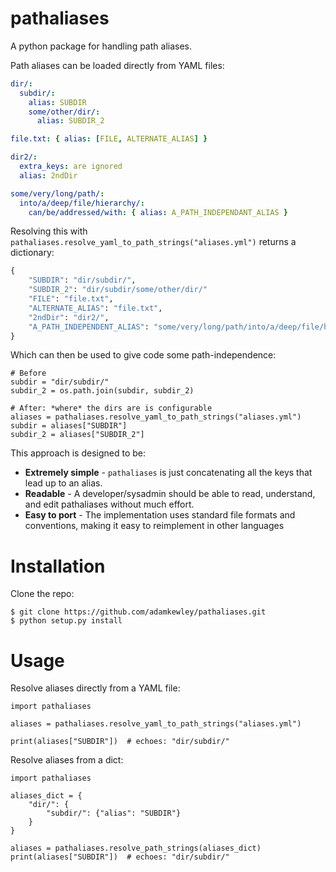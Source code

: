 # pathaliases

A python package for handling path aliases.

Path aliases can be loaded directly from YAML files:

```yaml
dir/:
  subdir/:
    alias: SUBDIR
    some/other/dir/:
      alias: SUBDIR_2

file.txt: { alias: [FILE, ALTERNATE_ALIAS] }

dir2/:
  extra_keys: are ignored
  alias: 2ndDir

some/very/long/path/:
  into/a/deep/file/hierarchy/:
    can/be/addressed/with: { alias: A_PATH_INDEPENDANT_ALIAS }
```

Resolving this with `pathaliases.resolve_yaml_to_path_strings("aliases.yml")`
returns a dictionary:

```python
{
    "SUBDIR": "dir/subdir/",
    "SUBDIR_2": "dir/subdir/some/other/dir/"
    "FILE": "file.txt",
    "ALTERNATE_ALIAS": "file.txt",
    "2ndDir": "dir2/",
    "A_PATH_INDEPENDENT_ALIAS": "some/very/long/path/into/a/deep/file/hierarchy/can/be/addressed/with"
}
```

Which can then be used to give code some path-independence:

```python3
# Before
subdir = "dir/subdir/"
subdir_2 = os.path.join(subdir, subdir_2)

# After: *where* the dirs are is configurable
aliases = pathaliases.resolve_yaml_to_path_strings("aliases.yml")
subdir = aliases["SUBDIR"]
subdir_2 = aliases["SUBDIR_2"]
```

This approach is designed to be:

- **Extremely simple** - `pathaliases` is just concatenating all the keys
  that lead up to an alias.
- **Readable** - A developer/sysadmin should be able to read, understand,
  and edit pathaliases without much effort.
- **Easy to port** - The implementation uses standard file formats and
  conventions, making it easy to reimplement in other languages


# Installation

Clone the repo:

    $ git clone https://github.com/adamkewley/pathaliases.git
    $ python setup.py install


# Usage

Resolve aliases directly from a YAML file:

```python3
import pathaliases

aliases = pathaliases.resolve_yaml_to_path_strings("aliases.yml")

print(aliases["SUBDIR"])  # echoes: "dir/subdir/"
```

Resolve aliases from a dict:

```python3
import pathaliases

aliases_dict = {
    "dir/": {
        "subdir/": {"alias": "SUBDIR"}
    }
}

aliases = pathaliases.resolve_path_strings(aliases_dict)
print(aliases["SUBDIR"])  # echoes: "dir/subdir/"
```
